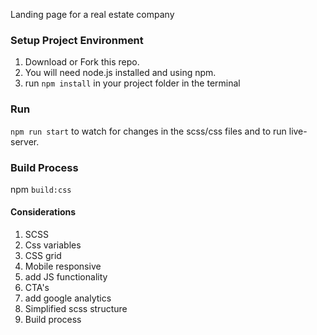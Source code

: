 Landing page for a real estate company

### Setup Project Environment
1. Download or Fork this repo.
2. You will need node.js installed and using npm. 
3. run `npm install` in your project folder in the terminal

### Run
`npm run start` to watch for changes in the scss/css files and to run live-server.

### Build Process
npm `build:css`


#### Considerations
1. SCSS
2. Css variables
3. CSS grid
4. Mobile responsive
5. add JS functionality
6. CTA's
7. add google analytics
8. Simplified scss structure
9. Build process

